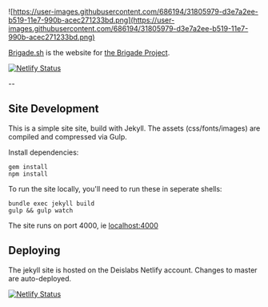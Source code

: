 
![https://user-images.githubusercontent.com/686194/31805979-d3e7a2ee-b519-11e7-990b-acec271233bd.png](https://user-images.githubusercontent.com/686194/31805979-d3e7a2ee-b519-11e7-990b-acec271233bd.png)

[Brigade.sh](//brigade.sh) is the website for [the Brigade Project](https://github.com/brigadecore/brigade).

[![Netlify Status](https://api.netlify.com/api/v1/badges/4053560a-ff76-48ce-9841-5b145db53fb5/deploy-status)](https://app.netlify.com/sites/brigade-sh/deploys)

--

## Site Development

This is a simple site site, build with Jekyll. The assets (css/fonts/images) are compiled and compressed via Gulp.

Install dependencies:

```
gem install
npm install
```

To run the site locally, you'll need to run these in seperate shells:

```
bundle exec jekyll build
gulp && gulp watch
```

The site runs on port 4000, ie [localhost:4000](http://localhost:4000/)

## Deploying

The jekyll site is hosted on the Deislabs Netlify account. Changes to master are auto-deployed.

[![Netlify Status](https://api.netlify.com/api/v1/badges/4053560a-ff76-48ce-9841-5b145db53fb5/deploy-status)](https://app.netlify.com/sites/brigade-sh/deploys)
